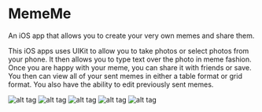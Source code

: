 # MemeMe
An iOS app that allows you to create your very own memes and share them.

This iOS apps uses UIKit to allow you to take photos or select photos from your phone. It then allows you to type text over the photo in meme fashion. Once you are happy with your meme, you can share it with friends or save. You then can view all of your sent memes in either a table format or grid format. You also have the ability to edit previously sent memes.

![alt tag](https://raw.githubusercontent.com/jamesalandyer/MemeMe/master/MemeMe1.png)
![alt tag](https://raw.githubusercontent.com/jamesalandyer/MemeMe/master/MemeMe2.png)
![alt tag](https://raw.githubusercontent.com/jamesalandyer/MemeMe/master/MemeMe3.png)
![alt tag](https://raw.githubusercontent.com/jamesalandyer/MemeMe/master/MemeMe4.png)
![alt tag](https://raw.githubusercontent.com/jamesalandyer/MemeMe/master/MemeMe5.png)
